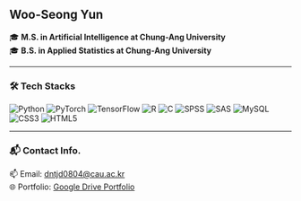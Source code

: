 ## Woo-Seong Yun

🎓 **M.S. in Artificial Intelligence at Chung-Ang University**  
🎓 **B.S. in Applied Statistics at Chung-Ang University**

---

### 🛠️ Tech Stacks

![Python](https://img.shields.io/badge/Python-3776AB?style=flat&logo=python&logoColor=white)
![PyTorch](https://img.shields.io/badge/PyTorch-EE4C2C?style=flat&logo=pytorch&logoColor=white)
![TensorFlow](https://img.shields.io/badge/TensorFlow-FF6F00?style=flat&logo=tensorflow&logoColor=white)
![R](https://img.shields.io/badge/R-276DC3?style=flat&logo=r&logoColor=white)
![C](https://img.shields.io/badge/C-00599C?style=flat&logo=c&logoColor=white)
![SPSS](https://img.shields.io/badge/SPSS-4D4D4D?style=flat&logo=spss&logoColor=white)
![SAS](https://img.shields.io/badge/SAS-0275A6?style=flat&logo=sas&logoColor=white)
![MySQL](https://img.shields.io/badge/MySQL-4479A1?style=flat&logo=mysql&logoColor=white)
![CSS3](https://img.shields.io/badge/CSS3-1572B6?style=flat&logo=css3&logoColor=white)
![HTML5](https://img.shields.io/badge/HTML5-E34F26?style=flat&logo=html5&logoColor=white)

---
### 📬 Contact Info.

📫 Email: [dntjd0804@cau.ac.kr](mailto:dntjd0804@cau.ac.kr)  
🌐 Portfolio: [Google Drive Portfolio](https://drive.google.com/your-portfolio-link)
